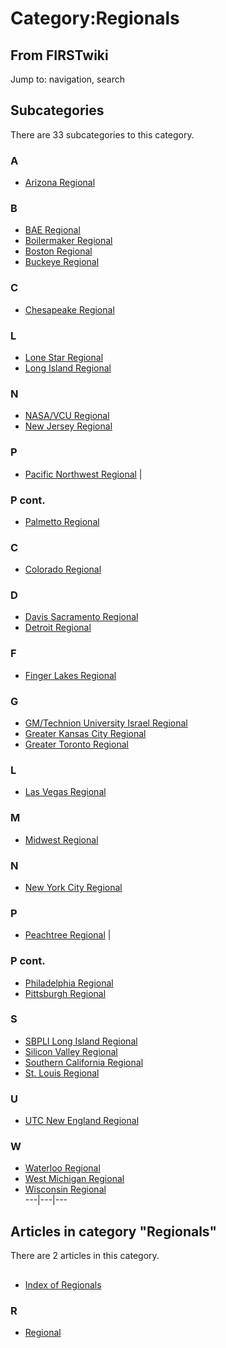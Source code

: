 # Category:Regionals

## From FIRSTwiki

Jump to: navigation, search

## Subcategories

There are 33 subcategories to this category.

### A

- [Arizona Regional](Category:Arizona_Regional "Category:Arizona Regional")

### B

- [BAE Regional](Category:BAE_Regional "Category:BAE Regional")
- [Boilermaker Regional](Category:Boilermaker_Regional "Category:Boilermaker Regional")
- [Boston Regional](Category:Boston_Regional "Category:Boston Regional")
- [Buckeye Regional](Category:Buckeye_Regional "Category:Buckeye Regional")

### C

- [Chesapeake Regional](Category:Chesapeake_Regional "Category:Chesapeake Regional")

### L

- [Lone Star Regional](Category:Lone_Star_Regional "Category:Lone Star Regional")
- [Long Island Regional](Category:Long_Island_Regional "Category:Long Island Regional")

### N

- [NASA/VCU Regional](Category:NASA/VCU_Regional "Category:NASA/VCU Regional")
- [New Jersey Regional](Category:New_Jersey_Regional "Category:New Jersey Regional")

### P

- [Pacific Northwest Regional](Category:Pacific_Northwest_Regional "Category:Pacific Northwest Regional") |

### P cont.

- [Palmetto Regional](Category:Palmetto_Regional "Category:Palmetto Regional")

### C

- [Colorado Regional](Category:Colorado_Regional "Category:Colorado Regional")

### D

- [Davis Sacramento Regional](Category:Davis_Sacramento_Regional "Category:Davis Sacramento Regional")
- [Detroit Regional](Category:Detroit_Regional "Category:Detroit Regional")

### F

- [Finger Lakes Regional](Category:Finger_Lakes_Regional "Category:Finger Lakes Regional")

### G

- [GM/Technion University Israel Regional](Category:GM/Technion_University_Israel_Regional "Category:GM/Technion University Israel Regional")
- [Greater Kansas City Regional](Category:Greater_Kansas_City_Regional "Category:Greater Kansas City Regional")
- [Greater Toronto Regional](Category:Greater_Toronto_Regional "Category:Greater Toronto Regional")

### L

- [Las Vegas Regional](Category:Las_Vegas_Regional "Category:Las Vegas Regional")

### M

- [Midwest Regional](Category:Midwest_Regional "Category:Midwest Regional")

### N

- [New York City Regional](Category:New_York_City_Regional "Category:New York City Regional")

### P

- [Peachtree Regional](Category:Peachtree_Regional "Category:Peachtree Regional") |

### P cont.

- [Philadelphia Regional](Category:Philadelphia_Regional "Category:Philadelphia Regional")
- [Pittsburgh Regional](Category:Pittsburgh_Regional "Category:Pittsburgh Regional")

### S

- [SBPLI Long Island Regional](Category:SBPLI_Long_Island_Regional "Category:SBPLI Long Island Regional")
- [Silicon Valley Regional](Category:Silicon_Valley_Regional "Category:Silicon Valley Regional")
- [Southern California Regional](Category:Southern_California_Regional "Category:Southern California Regional")
- [St. Louis Regional](Category:St._Louis_Regional "Category:St. Louis Regional")

### U

- [UTC New England Regional](Category:UTC_New_England_Regional "Category:UTC New England Regional")

### W

- [Waterloo Regional](Category:Waterloo_Regional "Category:Waterloo Regional")
- [West Michigan Regional](Category:West_Michigan_Regional "Category:West Michigan Regional")
- [Wisconsin Regional](Category:Wisconsin_Regional "Category:Wisconsin Regional")<br>
  ---|---|---

## Articles in category "Regionals"

There are 2 articles in this category.

## #

- [Index of Regionals](Index_of_Regionals "Index of Regionals")

### R

- [Regional](Regional "Regional")
